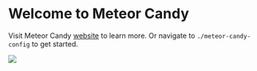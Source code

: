 # Welcome to Meteor Candy

Visit Meteor Candy <a href="https://www.meteorcandy.com">website</a> to learn more. Or navigate to `./meteor-candy-config` to get started.

<img src="https://www.meteorcandy.com/screenshot.png">
